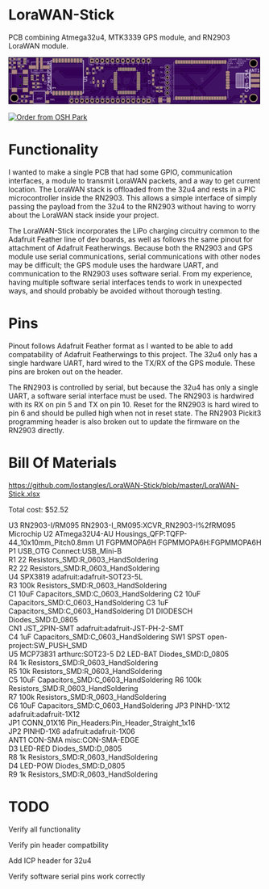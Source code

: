 # LoraWAN-Stick
PCB combining Atmega32u4, MTK3339 GPS module, and RN2903 LoraWAN module.


![Alt text](PCB.png?raw=true "PCB")

<a href="https://oshpark.com/shared_projects/d93rjKRX"><img src="https://oshpark.com/assets/badge-5b7ec47045b78aef6eb9d83b3bac6b1920de805e9a0c227658eac6e19a045b9c.png" alt="Order from OSH Park"></img></a>


# Functionality
I wanted to make a single PCB that had some GPIO, communication interfaces, a module to transmit LoraWAN packets, and a way to get current location.  The LoraWAN stack is offloaded from the 32u4 and rests in a PIC microcontroller inside the RN2903.  This allows a simple interface of simply passing the payload from the 32u4 to the RN2903 without having to worry about the LoraWAN stack inside your project.

The LoraWAN-Stick incorporates the LiPo charging circuitry common to the Adafruit Feather line of dev boards, as well as follows the same pinout for attachment of Adafruit Featherwings.  Because both the RN2903 and GPS module use serial communications, serial communications with other nodes may be difficult; the GPS module uses the hardware UART, and communication to the RN2903 uses software serial.  From my experience, having multiple software serial interfaces tends to work in unexpected ways, and should probably be avoided without thorough testing.

# Pins
Pinout follows Adafruit Feather format as I wanted to be able to add compatability of Adafruit Featherwings to this project.
The 32u4 only has a single hardware UART, hard wired to the TX/RX of the GPS module.  These pins are broken out on the header.

The RN2903 is controlled by serial, but because the 32u4 has only a single UART, a software serial interface must be used.  The RN2903 is hardwired with its RX on pin 5 and TX on pin 10.  Reset for the RN2903 is hard wired to pin 6 and should be pulled high when not in reset state.  The RN2903 Pickit3 programming header is also broken out to update the firmware on the RN2903 directly.


# Bill Of Materials
https://github.com/lostangles/LoraWAN-Stick/blob/master/LoraWAN-Stick.xlsx

Total cost: $52.52



U3	RN2903-I/RM095	RN2903-I_RM095:XCVR_RN2903-I%2fRM095	Microchip
U2	ATmega32U4-AU	Housings_QFP:TQFP-44_10x10mm_Pitch0.8mm	
U1	FGPMMOPA6H	FGPMMOPA6H:FGPMMOPA6H	
P1	USB_OTG	Connect:USB_Mini-B	
R1	22	Resistors_SMD:R_0603_HandSoldering	
R2	22	Resistors_SMD:R_0603_HandSoldering	
U4	SPX3819	adafruit:adafruit-SOT23-5L	
R3	100k	Resistors_SMD:R_0603_HandSoldering	
C1	10uF	Capacitors_SMD:C_0603_HandSoldering	
C2	10uF	Capacitors_SMD:C_0603_HandSoldering	
C3	1uF	Capacitors_SMD:C_0603_HandSoldering	
D1	DIODESCH	Diodes_SMD:D_0805	
CN1	JST_2PIN-SMT	adafruit:adafruit-JST-PH-2-SMT	
C4	1uF	Capacitors_SMD:C_0603_HandSoldering	
SW1	SPST	open-project:SW_PUSH_SMD	
U5	MCP73831	arthurc:SOT23-5	
D2	LED-BAT	Diodes_SMD:D_0805	
R4	1k	Resistors_SMD:R_0603_HandSoldering	
R5	10k	Resistors_SMD:R_0603_HandSoldering	
C5	10uF	Capacitors_SMD:C_0603_HandSoldering	
R6	100k	Resistors_SMD:R_0603_HandSoldering	
R7	100k	Resistors_SMD:R_0603_HandSoldering	
C6	10uF	Capacitors_SMD:C_0603_HandSoldering	
JP3	PINHD-1X12	adafruit:adafruit-1X12	
JP1	CONN_01X16	Pin_Headers:Pin_Header_Straight_1x16	
JP2	PINHD-1X6	adafruit:adafruit-1X06	
ANT1	CON-SMA	misc:CON-SMA-EDGE	
D3	LED-RED	Diodes_SMD:D_0805	
R8	1k	Resistors_SMD:R_0603_HandSoldering	
D4	LED-POW	Diodes_SMD:D_0805	
R9	1k	Resistors_SMD:R_0603_HandSoldering	

# TODO 

Verify all functionality

Verify pin header compatbility

Add ICP header for 32u4

Verify software serial pins work correctly


